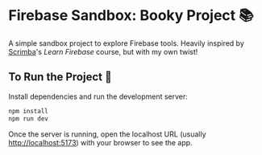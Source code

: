 # Firebase Sandbox: Booky Project 📚

A simple sandbox project to explore Firebase tools.
Heavily inspired by [Scrimba](scrimba.com)'s *Learn Firebase* course, but with
my own twist!

## To Run the Project 🚀

Install dependencies and run the development server:

```bash
npm install
npm run dev
```

Once the server is running, open the localhost URL (usually
[http://localhost:5173](http://localhost:5173)) with your browser to
see the app.
